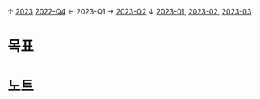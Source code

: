 
↑ [2023](2023.md)
[2022-Q4](2%20Areas/Productivity/Time/파이썬으로%20날짜%20기록%20년도에%20대한%20메모%20생성/2022/2022-Q4.md) ← 2023-Q1 → [2023-Q2](2023-Q2.md)
↓ [2023-01](2023-01.md), [2023-02](2023-02.md), [2023-03](2023-03.md)

# 목표



# 노트




